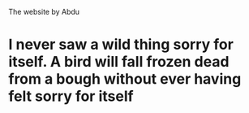 The website by Abdu
# I never saw a wild thing sorry for itself. A bird will fall frozen dead from a bough without ever having felt sorry for itself
